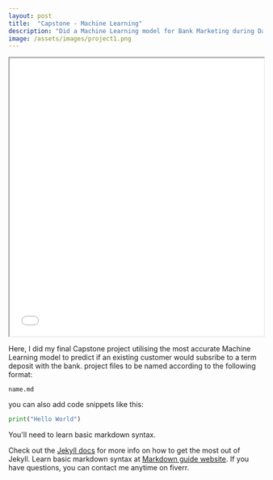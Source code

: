 ```yaml
---
layout: post
title:  "Capstone - Machine Learning"
description: "Did a Machine Learning model for Bank Marketing during Data Anaylst course"
image: /assets/images/project1.png
---
```

<!-- The text between the three underscore is the project metadata. title is for the project title, description is for a short project description. And image for the project image. You can leave it blank if you dont want a image. -->

<iframe src="{{'/assets/files/ML.pdf'| relative_url }}" width="100%" height="550px">
</iframe>

Here, I did my final Capstone project utilising the most accurate Machine Learning model to predict if an existing customer would subsribe to a term deposit with the bank.
project files to be named according to the following format:

`name.md`

you can also add code snippets like this:

```py
print("Hello World")
```
You'll need to learn basic markdown syntax. 


Check out the [Jekyll docs][jekyll-docs] for more info on how to get the most out of Jekyll. Learn basic markdown syntax at [Markdown guide website](https://www.markdownguide.org/basic-syntax/). If you have questions, you can contact me anytime on fiverr.


[jekyll-docs]: https://jekyllrb.com/docs/home
